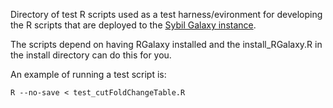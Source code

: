 Directory of test R scripts used as a test harness/evironment for developing the R scripts that are deployed to the [Sybil Galaxy instance](https://secure.sybil-fp7.eu/galaxy/).

The scripts depend on having RGalaxy installed and the install_RGalaxy.R in the install directory can do this for you.

An example of running a test script is:

```
R --no-save < test_cutFoldChangeTable.R
```
